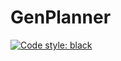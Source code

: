# GenPlanner

[![Code style: black](https://img.shields.io/badge/code%20style-black-000000.svg)](https://github.com/psf/black)


